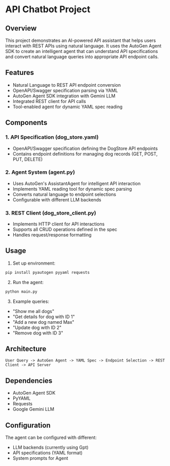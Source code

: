 # API Chatbot Project

## Overview
This project demonstrates an AI-powered API assistant that helps users interact with REST APIs using natural language. It uses the AutoGen Agent SDK to create an intelligent agent that can understand API specifications and convert natural language queries into appropriate API endpoint calls.

## Features

* Natural Language to REST API endpoint conversion
* OpenAPI/Swagger specification parsing via YAML
* AutoGen Agent SDK integration with Gemini LLM
* Integrated REST client for API calls
* Tool-enabled agent for dynamic YAML spec reading

## Components

### 1. API Specification (dog_store.yaml)
- OpenAPI/Swagger specification defining the DogStore API endpoints
- Contains endpoint definitions for managing dog records (GET, POST, PUT, DELETE)

### 2. Agent System (agent.py)
- Uses AutoGen's AssistantAgent for intelligent API interaction
- Implements YAML reading tool for dynamic spec parsing
- Converts natural language to endpoint selections
- Configurable with different LLM backends

### 3. REST Client (dog_store_client.py)
- Implements HTTP client for API interactions
- Supports all CRUD operations defined in the spec
- Handles request/response formatting

## Usage

1. Set up environment:
```bash
pip install pyautogen pyyaml requests
```

2. Run the agent:
```python
python main.py
```

3. Example queries:
- "Show me all dogs"
- "Get details for dog with ID 1"
- "Add a new dog named Max"
- "Update dog with ID 2"
- "Remove dog with ID 3"

## Architecture
```
User Query -> AutoGen Agent -> YAML Spec -> Endpoint Selection -> REST Client -> API Server
```

## Dependencies
- AutoGen Agent SDK
- PyYAML
- Requests
- Google Gemini LLM

## Configuration
The agent can be configured with different:
- LLM backends (currently using Gpt)
- API specifications (YAML format)
- System prompts for Agent

